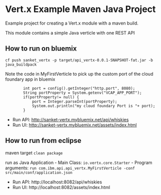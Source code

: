 # Vert.x Example Maven Java Project

Example project for creating a Vert.x module with a maven build.

This module contains a simple Java verticle with one REST API

## How to run on bluemix
`cf push sanket_vertx -p target/api_vertx-0.0.1-SNAPSHOT-fat.jar -b java_buildpack`

Note the code in MyFirstVerticle to pick up the custom port of the cloud foundary app in bluemix
```
		int port = config().getInteger("http.port", 8080);
		String portProperty = System.getenv("VCAP_APP_PORT"); 
		if(portProperty!= null) {
			port = Integer.parseInt(portProperty);
			System.out.println("my cloud foundary Port is "+ port);
		}
```
- Run API: http://sanket-vertx.mybluemix.net/api/whiskies
- Run UI: http://sanket-vertx.mybluemix.net/assets/index.html

## How to run from eclipse

maven target `clean package`

run as Java Application - Main Class: `io.vertx.core.Starter` - 
Program arguments: `run com.ibm.api.api_vertx.MyFirstVerticle -conf src/main/conf/application.json`

- Run API: http://localhost:8082/api/whiskies
- Run UI: http://localhost:8082/assets/index.html
